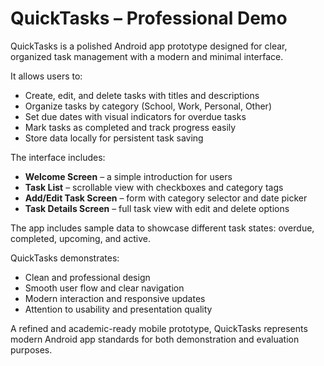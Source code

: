 # QuickTasks – Professional Demo

QuickTasks is a polished Android app prototype designed for clear, organized task management with a modern and minimal interface.

It allows users to:

- Create, edit, and delete tasks with titles and descriptions
- Organize tasks by category (School, Work, Personal, Other)
- Set due dates with visual indicators for overdue tasks
- Mark tasks as completed and track progress easily
- Store data locally for persistent task saving

The interface includes:

- **Welcome Screen** – a simple introduction for users
- **Task List** – scrollable view with checkboxes and category tags
- **Add/Edit Task Screen** – form with category selector and date picker
- **Task Details Screen** – full task view with edit and delete options

The app includes sample data to showcase different task states: overdue, completed, upcoming, and active.

QuickTasks demonstrates:

- Clean and professional design
- Smooth user flow and clear navigation
- Modern interaction and responsive updates
- Attention to usability and presentation quality

A refined and academic-ready mobile prototype, QuickTasks represents modern Android app standards for both demonstration and evaluation purposes.

